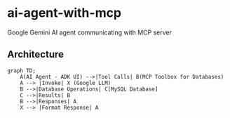 # ai-agent-with-mcp
Google Gemini AI agent communicating with MCP server


## Architecture

```mermaid
graph TD;
    A(AI Agent - ADK UI) -->|Tool Calls| B(MCP Toolbox for Databases)
    A --> |Invoke| X (Google LLM)
    B -->|Database Operations| C[MySQL Database]
    C -->|Results| B
    B -->|Responses| A
    X --> |Format Response| A

```